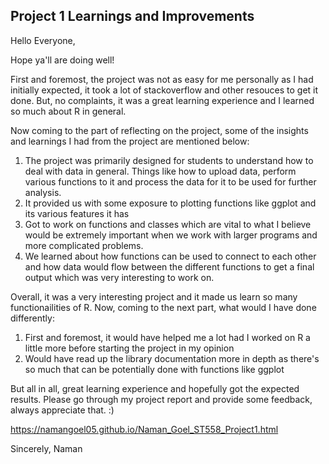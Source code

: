 ## Project 1 Learnings and Improvements

Hello Everyone,

Hope ya'll are doing well!  

First and foremost, the project was not as easy for me personally as I had initially expected, it took a lot of stackoverflow and other resouces to get it done. But, no complaints, it was a great learning experience and I learned so much about R in general.

Now coming to the part of reflecting on the project, some of the insights and learnings I had from the project are mentioned below:  
1) The project was primarily designed for students to understand how to deal with data in general. Things like how to upload data, perform various functions to it and process the data for it to be used for further analysis.  
2) It provided us with some exposure to plotting functions like ggplot and its various features it has
3) Got to work on functions and classes which are vital to what I believe would be extremely important when we work with larger programs and more complicated problems.  
4) We learned about how functions can be used to connect to each other and how data would flow between the different functions to get a final output which was very interesting to work on.  

Overall, it was a very interesting project and it made us learn so many functionailities of R. Now, coming to the next part, what would I have done differently:  
1) First and foremost, it would have helped me a lot had I worked on R a little more before starting the project in my opinion
2) Would have read up the library documentation more in depth as there's so much that can be potentially done with functions like ggplot  

But all in all, great learning experience and hopefully got the expected results. Please go through my project report and provide some feedback, always appreciate that. :)

https://namangoel05.github.io/Naman_Goel_ST558_Project1.html

Sincerely,
Naman
